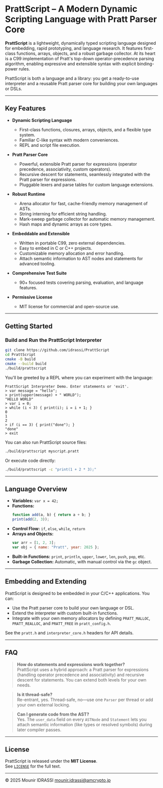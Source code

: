# PrattScript – A Modern Dynamic Scripting Language with Pratt Parser Core

**PrattScript** is a lightweight, dynamically typed scripting language designed for embedding, rapid prototyping, and language research. It features first-class functions, arrays, objects, and a robust garbage collector. At its heart is a C99 implementation of Pratt's top-down operator-precedence parsing algorithm, enabling expressive and extensible syntax with explicit binding-power rules.

PrattScript is both a language and a library: you get a ready-to-use interpreter and a reusable Pratt parser core for building your own languages or DSLs.

---

## Key Features

- **Dynamic Scripting Language**  
  - First-class functions, closures, arrays, objects, and a flexible type system.
  - Familiar C-like syntax with modern conveniences.
  - REPL and script file execution.

- **Pratt Parser Core**  
  - Powerful, extensible Pratt parser for expressions (operator precedence, associativity, custom operators).
  - Recursive descent for statements, seamlessly integrated with the Pratt parser for expressions.
  - Pluggable lexers and parse tables for custom language extensions.

- **Robust Runtime**  
  - Arena allocator for fast, cache-friendly memory management of ASTs.
  - String interning for efficient string handling.
  - Mark-sweep garbage collector for automatic memory management.
  - Hash maps and dynamic arrays as core types.

- **Embeddable and Extensible**  
  - Written in portable C99, zero external dependencies.
  - Easy to embed in C or C++ projects.
  - Customizable memory allocation and error handling.
  - Attach semantic information to AST nodes and statements for advanced tooling.

- **Comprehensive Test Suite**  
  - 90+ focused tests covering parsing, evaluation, and language features.

- **Permissive License**  
  - MIT license for commercial and open-source use.

---

## Getting Started

### Build and Run the PrattScript Interpreter

```bash
git clone https://github.com/idrassi/PrattScript
cd PrattScript
cmake -B build
cmake --build build
./build/prattscript
```

You'll be greeted by a REPL where you can experiment with the language:

```
PrattScript Interpreter Demo. Enter statements or 'exit'.
> var message = "hello";
> print(upper(message) + " WORLD");
"HELLO WORLD"
> var i = 0;
> while (i < 3) { print(i); i = i + 1; }
0
1
2
> if (i == 3) { print("done"); }
"done"
> exit
```

You can also run PrattScript source files:

```bash
./build/prattscript myscript.pratt
```

Or execute code directly:

```bash
./build/prattscript -c "print(1 + 2 * 3);"
```

---

## Language Overview

- **Variables:** `var x = 42;`
- **Functions:** 
    ```js
    function add(a, b) { return a + b; }
    print(add(2, 3));
    ```
- **Control Flow:** `if`, `else`, `while`, `return`
- **Arrays and Objects:**  
    ```js
    var arr = [1, 2, 3];
    var obj = { name: "Pratt", year: 2025 };
    ```
- **Built-in Functions:** `print`, `println`, `upper`, `lower`, `len`, `push`, `pop`, etc.
- **Garbage Collection:** Automatic, with manual control via the `gc` object.

---

## Embedding and Extending

PrattScript is designed to be embedded in your C/C++ applications. You can:

- Use the Pratt parser core to build your own language or DSL.
- Extend the interpreter with custom built-in functions.
- Integrate with your own memory allocators by defining `PRATT_MALLOC`, `PRATT_REALLOC`, and `PRATT_FREE` in `pratt_config.h`.

See the `pratt.h` and `interpreter_core.h` headers for API details.

---

## FAQ

> **How do statements and expressions work together?**  
> PrattScript uses a hybrid approach: a Pratt parser for expressions (handling operator precedence and associativity) and recursive descent for statements. You can extend both levels for your own needs.

> **Is it thread-safe?**  
> Re-entrant, yes. Thread-safe, no—use one `Parser` per thread or add your own external locking.

> **Can I generate code from the AST?**  
> Yes. The `user_data` field on every `ASTNode` and `Statement` lets you attach semantic information (like types or resolved symbols) during later compiler passes.

---

## License

PrattScript is released under the **MIT License**.  
See [`LICENSE`](./LICENSE) for the full text.

---

© 2025 Mounir IDRASSI <mounir.idrassi@amcrypto.jp>
